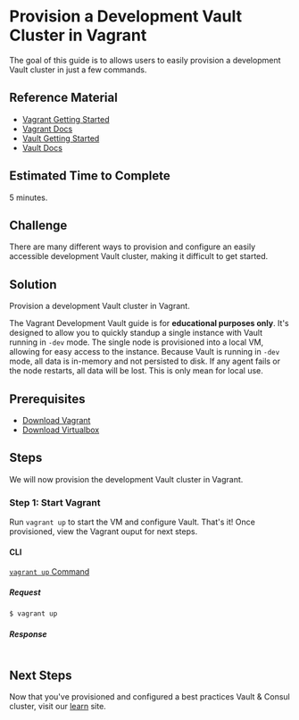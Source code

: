 # Provision a Development Vault Cluster in Vagrant

The goal of this guide is to allows users to easily provision a development Vault cluster in just a few commands.

## Reference Material

- [Vagrant Getting Started](https://www.vagrantup.com/intro/getting-started/index.html)
- [Vagrant Docs](https://www.vagrantup.com/docs/index.html)
- [Vault Getting Started](https://www.vaultproject.io/intro/getting-started/install.html)
- [Vault Docs](https://www.vaultproject.io/docs/index.html)

## Estimated Time to Complete

5 minutes.

## Challenge

There are many different ways to provision and configure an easily accessible development Vault cluster, making it difficult to get started.

## Solution

Provision a development Vault cluster in Vagrant.

The Vagrant Development Vault guide is for **educational purposes only**. It's designed to allow you to quickly standup a single instance with Vault running in `-dev` mode. The single node is provisioned into a local VM, allowing for easy access to the instance. Because Vault is running in `-dev` mode, all data is in-memory and not persisted to disk. If any agent fails or the node restarts, all data will be lost. This is only mean for local use.

## Prerequisites

- [Download Vagrant](https://www.vagrantup.com/downloads.html)
- [Download Virtualbox](https://www.virtualbox.org/wiki/Downloads)

## Steps

We will now provision the development Vault cluster in Vagrant.

### Step 1: Start Vagrant

Run `vagrant up` to start the VM and configure Vault. That's it! Once provisioned, view the Vagrant ouput for next steps.

#### CLI

[`vagrant up` Command](https://www.vagrantup.com/docs/cli/up.html)

##### Request

```sh
$ vagrant up
```

##### Response
```
```

## Next Steps

Now that you've provisioned and configured a best practices Vault & Consul cluster, visit our [learn](https://learn.hashicorp.com/vault/?track=secrets-management#secrets-managemen) site.
